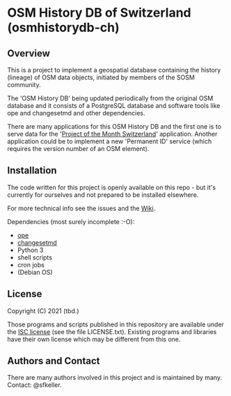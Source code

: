 # OSM History DB of Switzerland (osmhistorydb-ch)

## Overview
This is a project to implement a geospatial database containing the history (lineage) of OSM data objects, initiated by members of the SOSM community. 

The 'OSM History DB' being updated periodically from the original OSM database and it consists of a PostgreSQL database and software tools like ope and changesetmd and other dependencies.

There are many applications for this OSM History DB and the first one is to serve data for the '[Project of the Month Switzerland](https://wiki.openstreetmap.org/wiki/DE:Project_of_the_month_Switzerland)' application. Another application could be to implement a new 'Permanent ID' service (which requires the version number of an OSM element).


## Installation

The code written for this project is openly available on this repo - but it's currently for ourselves and not prepared to be installed elsewhere.  

For more technical info see the issues and the [Wiki](https://github.com/sosm/osmhistorydb-ch/wiki).

Dependencies (most surely incomplete :-O):
- [ope](https://github.com/osmcode/osm-postgresql-experiments/blob/master/README.md)
- [changesetmd](https://github.com/ToeBee/ChangesetMD)
- Python 3
- shell scripts 
- cron jobs
- (Debian OS)


## License

Copyright (C) 2021 (tbd.)

Those programs and scripts published in this repository are available under the [ISC license](https://en.wikipedia.org/wiki/ISC_license) (see the file LICENSE.txt). 
Existing programs and libraries have their own license which may be different from this one.


## Authors and Contact

There are many authors involved in this project and is maintained by many. Contact: @sfkeller.
